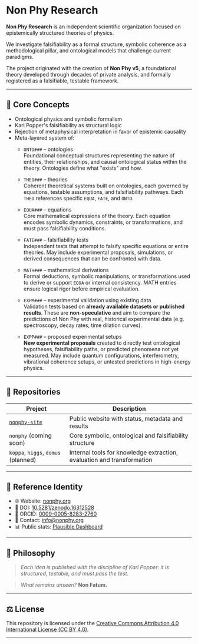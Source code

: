 # Non Phy Research

**Non Phy Research** is an independent scientific organization focused on epistemically structured theories of physics.

We investigate falsifiability as a formal structure, symbolic coherence as a methodological pillar, and ontological models that challenge current paradigms.

The project originated with the creation of **Non Phy v5**, a foundational theory developed through decades of private analysis, and formally registered as a falsifiable, testable framework.

---

## 🔷 Core Concepts

- Ontological physics and symbolic formalism
- Karl Popper's falsifiability as structural logic
- Rejection of metaphysical interpretation in favor of epistemic causality
- Meta-layered system of:
  - `ONTO###` – ontologies  
     Foundational conceptual structures representing the nature of entities, their relationships, and causal ontological status within the theory. Ontologies define what "exists" and how.

  - `THEO###` – theories  
     Coherent theoretical systems built on ontologies, each governed by equations, testable assumptions, and falsifiability pathways. Each `THEO` references specific `EQUA`, `FATE`, and `ONTO`.

  - `EQUA###` – equations  
     Core mathematical expressions of the theory. Each equation encodes symbolic dynamics, constraints, or transformations, and must pass falsifiability conditions.

  - `FATE###` – falsifiability tests  
     Independent tests that attempt to falsify specific equations or entire theories. May include experimental proposals, simulations, or derived consequences that can be confronted with data.

  - `MATH###` – mathematical derivations  
     Formal deductions, symbolic manipulations, or transformations used to derive or support `EQUA` or internal consistency. MATH entries ensure logical rigor before empirical evaluation.

  - `EXPM###` – experimental validation using existing data  
     Validation tests based on **already available datasets or published results**. These are **non-speculative** and aim to compare the predictions of Non Phy with real, historical experimental data (e.g. spectroscopy, decay rates, time dilation curves).

  - `EXPP###` – proposed experimental setups  
     **New experimental proposals** created to directly test ontological hypotheses, falsifiability paths, or predicted phenomena not yet measured. May include quantum configurations, interferometry, vibrational coherence setups, or untested predictions in high-energy physics.

---

## 📂 Repositories

| Project         | Description                                      |
|----------------|--------------------------------------------------|
| [`nonphy-site`](https://github.com/nonphyresearch/nonphy-site) | Public website with status, metadata and results |
| `nonphy` (coming soon) | Core symbolic, ontological and falsifiability structure |
| `koppa`, `higgs`, `domus` (planned) | Internal tools for knowledge extraction, evaluation and transformation |

---

## 🧠 Reference Identity

- 🌐 Website: [nonphy.org](https://nonphy.org)  
- 📘 DOI: [10.5281/zenodo.16312528](https://doi.org/10.5281/zenodo.16312528)  
- 🔬 ORCID: [0009-0005-8283-2760](https://orcid.org/0009-0005-8283-2760)  
- 📧 Contact: [info@nonphy.org](mailto:info@nonphy.org)  
- 📊 Public stats: [Plausible Dashboard](https://plausible.io/nonphy.org)

---

## 🧭 Philosophy

> *Each idea is published with the discipline of Karl Popper: it is structured, testable, and must pass the test.*

> *What remains unseen?* **Non Fatum.**

---

## ⚖️ License

This repository is licensed under the [Creative Commons Attribution 4.0 International License (CC BY 4.0)](https://creativecommons.org/licenses/by/4.0/).

---
